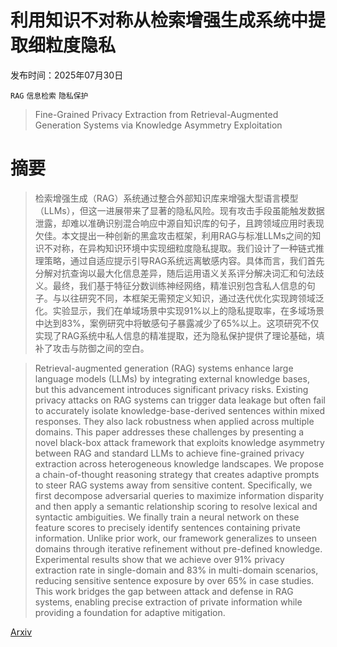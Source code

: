 # 利用知识不对称从检索增强生成系统中提取细粒度隐私

发布时间：2025年07月30日

`RAG` `信息检索` `隐私保护`

> Fine-Grained Privacy Extraction from Retrieval-Augmented Generation Systems via Knowledge Asymmetry Exploitation

# 摘要

> 检索增强生成（RAG）系统通过整合外部知识库来增强大型语言模型（LLMs），但这一进展带来了显著的隐私风险。现有攻击手段虽能触发数据泄露，却难以准确识别混合响应中源自知识库的句子，且跨领域应用时表现欠佳。本文提出一种创新的黑盒攻击框架，利用RAG与标准LLMs之间的知识不对称，在异构知识环境中实现细粒度隐私提取。我们设计了一种链式推理策略，通过自适应提示引导RAG系统远离敏感内容。具体而言，我们首先分解对抗查询以最大化信息差异，随后运用语义关系评分解决词汇和句法歧义。最终，我们基于特征分数训练神经网络，精准识别包含私人信息的句子。与以往研究不同，本框架无需预定义知识，通过迭代优化实现跨领域泛化。实验显示，我们在单域场景中实现91%以上的隐私提取率，在多域场景中达到83%，案例研究中将敏感句子暴露减少了65%以上。这项研究不仅实现了RAG系统中私人信息的精准提取，还为隐私保护提供了理论基础，填补了攻击与防御之间的空白。


> Retrieval-augmented generation (RAG) systems enhance large language models (LLMs) by integrating external knowledge bases, but this advancement introduces significant privacy risks. Existing privacy attacks on RAG systems can trigger data leakage but often fail to accurately isolate knowledge-base-derived sentences within mixed responses. They also lack robustness when applied across multiple domains. This paper addresses these challenges by presenting a novel black-box attack framework that exploits knowledge asymmetry between RAG and standard LLMs to achieve fine-grained privacy extraction across heterogeneous knowledge landscapes. We propose a chain-of-thought reasoning strategy that creates adaptive prompts to steer RAG systems away from sensitive content. Specifically, we first decompose adversarial queries to maximize information disparity and then apply a semantic relationship scoring to resolve lexical and syntactic ambiguities. We finally train a neural network on these feature scores to precisely identify sentences containing private information. Unlike prior work, our framework generalizes to unseen domains through iterative refinement without pre-defined knowledge. Experimental results show that we achieve over 91% privacy extraction rate in single-domain and 83% in multi-domain scenarios, reducing sensitive sentence exposure by over 65% in case studies. This work bridges the gap between attack and defense in RAG systems, enabling precise extraction of private information while providing a foundation for adaptive mitigation.

[Arxiv](https://arxiv.org/abs/2507.23229)